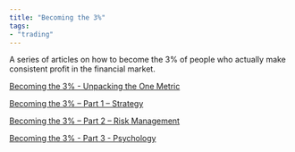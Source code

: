 ```yaml
---
title: "Becoming the 3%"
tags: 
- "trading"
---
```


A series of articles on how to become the 3% of people who actually make consistent profit in the financial market.

[Becoming the 3% - Unpacking the One Metric](notes/Becoming%20the%203%20Pct%20Unpacking%20the%20One%20Metric.md)

[Becoming the 3% – Part 1 – Strategy](notes/Becoming%20the%203%20P1%20Strategy.md)

[Becoming the 3% – Part 2 – Risk Management](notes/Becoming%20the%203%20Pct%20P2%20Risk%20Management.md)

[Becoming the 3% - Part 3 - Psychology](notes/Becoming%20the%203%20Pct%20P3%20Psychology.md)
